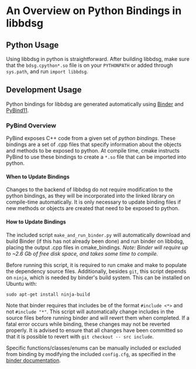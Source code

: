 # An Overview on Python Bindings in libbdsg

## Python Usage

Using libbdsg in python is straightforward.  After building libbdsg, make sure that the `bdsg.cpython*.so` file is on your `PYTHONPATH` or added through `sys.path`, and run `import libbdsg`.

## Development Usage

Python bindings for libbdsg are generated automatically using [Binder](https://github.com/RosettaCommons/binder) and [PyBind11](https://github.com/pybind/pybind11).

### PyBind Overview

PyBind exposes C++ code from a given set of *python bindings*.  These bindings are a set of .cpp files that specify information about the objects and methods to be exposed to python.  At compile time, cmake instructs PyBind to use these bindings to create a `*.so` file that can be imported into python.

#### When to Update Bindings
 
Changes to the backend of libbdsg do not require modification to the python bindings, as they will be incorporated into the linked library on compile-time automatically. It is only necessary to update binding files if new methods or objects are created that need to be exposed to python.

#### How to Update Bindings

The included script `make_and_run_binder.py` will automatically download and build Binder (if this has not already been done) and run binder on libbdsg, placing the output .cpp files in cmake_bindings.  *Note: Binder will require up to ~2.6 Gb of free disk space, and takes some time to compile.*

Before running this script, it is required to run cmake and make to populate the dependency source files.  Additionally, besides `git`, this script depends on `ninja`, which is needed by binder's build system. This can be installed on Ubuntu with:

```
sudo apt-get install ninja-build
```

Note that binder requires that includes be of the format `#include <*>` and not `#include "*"`.  This script will automatically change includes in the source files before running binder and will revert them when completed.  If a fatal error occurs while binding, these changes may not be reverted properly.  It is advised to ensure that all changes have been committed so that it is possible to revert with `git checkout -- src include`.

Specific functions/classes/enums can be manually included or excluded from binding by modifying the included `config.cfg`, as specified in the [binder documentation](https://cppbinder.readthedocs.io/en/latest/config.html#config-file-options).


